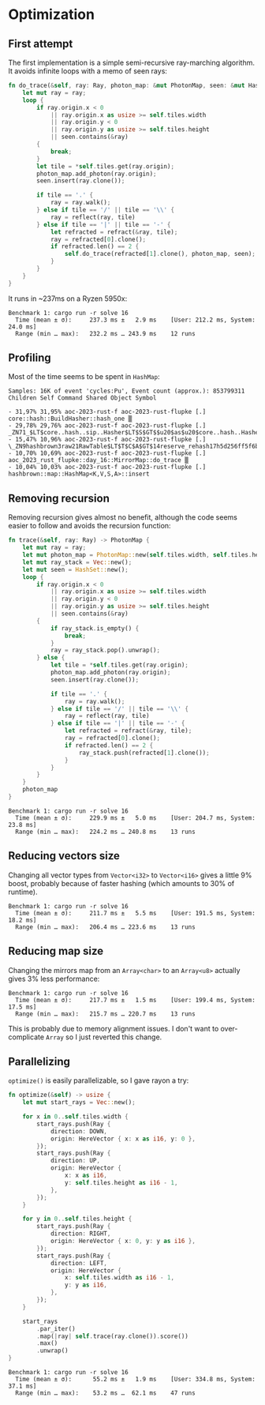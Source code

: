 # Optimization

## First attempt

The first implementation is a simple semi-recursive ray-marching algorithm.
It avoids infinite loops with a memo of seen rays:

```rust
fn do_trace(&self, ray: Ray, photon_map: &mut PhotonMap, seen: &mut HashSet<Ray>) {
    let mut ray = ray;
    loop {
        if ray.origin.x < 0
            || ray.origin.x as usize >= self.tiles.width
            || ray.origin.y < 0
            || ray.origin.y as usize >= self.tiles.height
            || seen.contains(&ray)
        {
            break;
        }
        let tile = *self.tiles.get(ray.origin);
        photon_map.add_photon(ray.origin);
        seen.insert(ray.clone());

        if tile == '.' {
            ray = ray.walk();
        } else if tile == '/' || tile == '\\' {
            ray = reflect(ray, tile)
        } else if tile == '|' || tile == '-' {
            let refracted = refract(&ray, tile);
            ray = refracted[0].clone();
            if refracted.len() == 2 {
                self.do_trace(refracted[1].clone(), photon_map, seen);
            }
        }
    }
}
```

It runs in ~237ms on a Ryzen 5950x:

```text
Benchmark 1: cargo run -r solve 16
  Time (mean ± σ):     237.3 ms ±   2.9 ms    [User: 212.2 ms, System: 24.0 ms]
  Range (min … max):   232.2 ms … 243.9 ms    12 runs
```

## Profiling

Most of the time seems to be spent in `HashMap`:

```text
Samples: 16K of event 'cycles:Pu', Event count (approx.): 853799311
Children Self Command Shared Object Symbol

- 31,97% 31,95% aoc-2023-rust-f aoc-2023-rust-flupke [.] core::hash::BuildHasher::hash_one ▒
- 29,78% 29,76% aoc-2023-rust-f aoc-2023-rust-flupke [.] _ZN71_$LT$core..hash..sip..Hasher$LT$S$GT$$u20$as$u20$core..hash..Hasher$GT$5write17h22efaee90◆
- 15,47% 10,96% aoc-2023-rust-f aoc-2023-rust-flupke [.] \_ZN9hashbrown3raw21RawTable$LT$T$C$A$GT$14reserve_rehash17h5d256ff5f6b3aecbE.llvm.155599435039▒
- 10,70% 10,69% aoc-2023-rust-f aoc-2023-rust-flupke [.] aoc_2023_rust_flupke::day_16::MirrorMap::do_trace ▒
- 10,04% 10,03% aoc-2023-rust-f aoc-2023-rust-flupke [.] hashbrown::map::HashMap<K,V,S,A>::insert
```

## Removing recursion

Removing recursion gives almost no benefit, although the code seems easier to
follow and avoids the recursion function:

```rust
fn trace(&self, ray: Ray) -> PhotonMap {
    let mut ray = ray;
    let mut photon_map = PhotonMap::new(self.tiles.width, self.tiles.height);
    let mut ray_stack = Vec::new();
    let mut seen = HashSet::new();
    loop {
        if ray.origin.x < 0
            || ray.origin.x as usize >= self.tiles.width
            || ray.origin.y < 0
            || ray.origin.y as usize >= self.tiles.height
            || seen.contains(&ray)
        {
            if ray_stack.is_empty() {
                break;
            }
            ray = ray_stack.pop().unwrap();
        } else {
            let tile = *self.tiles.get(ray.origin);
            photon_map.add_photon(ray.origin);
            seen.insert(ray.clone());

            if tile == '.' {
                ray = ray.walk();
            } else if tile == '/' || tile == '\\' {
                ray = reflect(ray, tile)
            } else if tile == '|' || tile == '-' {
                let refracted = refract(&ray, tile);
                ray = refracted[0].clone();
                if refracted.len() == 2 {
                    ray_stack.push(refracted[1].clone());
                }
            }
        }
    }
    photon_map
}
```

```text
Benchmark 1: cargo run -r solve 16
  Time (mean ± σ):     229.9 ms ±   5.0 ms    [User: 204.7 ms, System: 23.8 ms]
  Range (min … max):   224.2 ms … 240.8 ms    13 runs
```

## Reducing vectors size

Changing all vector types from `Vector<i32>` to `Vector<i16>` gives a little 9%
boost, probably because of faster hashing (which amounts to 30% of runtime).

```text
Benchmark 1: cargo run -r solve 16
  Time (mean ± σ):     211.7 ms ±   5.5 ms    [User: 191.5 ms, System: 18.2 ms]
  Range (min … max):   206.4 ms … 223.6 ms    13 runs
```

## Reducing map size

Changing the mirrors map from an `Array<char>` to an `Array<u8>` actually gives 3%
less performance:

```text
Benchmark 1: cargo run -r solve 16
  Time (mean ± σ):     217.7 ms ±   1.5 ms    [User: 199.4 ms, System: 17.5 ms]
  Range (min … max):   215.7 ms … 220.7 ms    13 runs
```

This is probably due to memory alignment issues. I don't want to over-complicate `Array` so I just reverted this change.

## Parallelizing

`optimize()` is easily parallelizable, so I gave rayon a try:

```rust
fn optimize(&self) -> usize {
    let mut start_rays = Vec::new();

    for x in 0..self.tiles.width {
        start_rays.push(Ray {
            direction: DOWN,
            origin: HereVector { x: x as i16, y: 0 },
        });
        start_rays.push(Ray {
            direction: UP,
            origin: HereVector {
                x: x as i16,
                y: self.tiles.height as i16 - 1,
            },
        });
    }

    for y in 0..self.tiles.height {
        start_rays.push(Ray {
            direction: RIGHT,
            origin: HereVector { x: 0, y: y as i16 },
        });
        start_rays.push(Ray {
            direction: LEFT,
            origin: HereVector {
                x: self.tiles.width as i16 - 1,
                y: y as i16,
            },
        });
    }

    start_rays
        .par_iter()
        .map(|ray| self.trace(ray.clone()).score())
        .max()
        .unwrap()
}
```

```text
Benchmark 1: cargo run -r solve 16
  Time (mean ± σ):      55.2 ms ±   1.9 ms    [User: 334.8 ms, System: 37.1 ms]
  Range (min … max):    53.2 ms …  62.1 ms    47 runs
```
